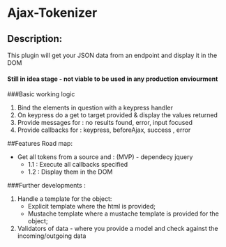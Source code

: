 # Ajax-Tokenizer

## Description:

This plugin will get your JSON data from an endpoint and display it in the DOM

#### Still in idea stage - not viable to be used in any production enviourment


###Basic working logic
 1. Bind the elements in question with a keypress handler
 2. On keypress do a get to target provided & display the values returned
 3. Provide messages for : no results found, error, input focused
 4. Provide callbacks for : keypress, beforeAjax, success , error

##Features Road map:
 + Get all tokens from a source and : (MVP) - dependecy jquery
    - 1.1 : Execute all callbacks specified
    - 1.2 : Display them in the DOM

###Further developments :

 1. Handle a template for the object:
      - Explicit template where the html is provided;
      - Mustache template where a mustache template is provided for the object;
 2. Validators of data - where you provide a model and check against the incoming/outgoing data
